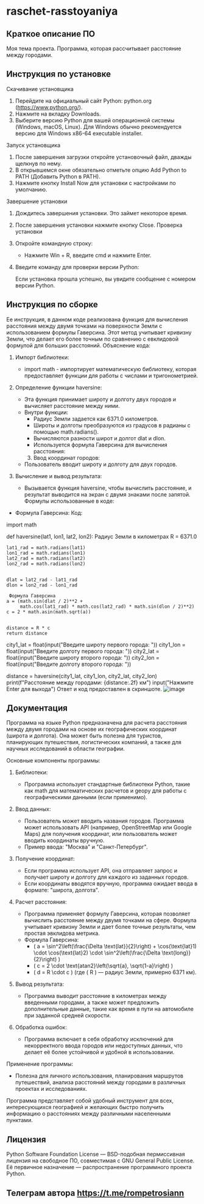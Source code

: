 # raschet-rasstoyaniya
## Краткое описание ПО
Моя тема проекта. Программа, которая рассчитывает расстояние между городами.
## Инструкция по установке
Скачивание установщика

1. Перейдите на официальный сайт Python: python.org (https://www.python.org/).
2. Нажмите на вкладку Downloads.
3. Выберите версию Python для вашей операционной системы (Windows, macOS, Linux). Для Windows обычно рекомендуется версию для Windows x86-64 executable installer.
 
 Запуск установщика

1. После завершения загрузки откройте установочный файл, дважды щелкнув по нему.
2. В открывшемся окне обязательно отметьте опцию Add Python to PATH (Добавить Python в PATH).
3. Нажмите кнопку Install Now для установки с настройками по умолчанию.
 
 Завершение установки

1. Дождитесь завершения установки. Это займет некоторое время.
2. После завершения установки нажмите кнопку Close.
 Проверка установки

1. Откройте командную строку:
   - Нажмите Win + R, введите cmd и нажмите Enter.
2. Введите команду для проверки версии Python:

   Если установка прошла успешно, вы увидите сообщение с номером версии Python.
## Инструкция по сборке
Ее инструкция, в данном коде реализована функция для вычисления расстояния между двумя точками на поверхности Земли с использованием формулы Гаверсина. Этот метод учитывает кривизну Земли, что делает его более точным по сравнению с евклидовой формулой для больших расстояний.
Объяснение кода: 
1. Импорт библиотеки:
   - import math - импортирует математическую библиотеку, которая предоставляет функции для работы с числами и тригонометрией.
    
2. Определение функции haversine:
   - Эта функция принимает широту и долготу двух городов и вычисляет расстояние между ними.
   - Внутри функции:
     - Радиус Земли задается как 6371.0 километров.
     - Широты и долготы преобразуются из градусов в радианы с помощью math.radians().
     - Вычисляются разности широт и долгот dlat и dlon.
     - Используется формула Гаверсина для вычисления расстояния:
      3. Ввод координат городов:
   - Пользователь вводит широту и долготу для двух городов.
4. Вычисление и вывод результата:
   - Вызывается функция haversine, чтобы вычислить расстояние, и результат выводится на экран с двумя знаками после запятой.
Формулы использованные в коде:
- Формула Гаверсина:
 Код:
  
import math

def haversine(lat1, lon1, lat2, lon2):
     Радиус Земли в километрах
    R = 6371.0
    
    
    lat1_rad = math.radians(lat1)
    lon1_rad = math.radians(lon1)
    lat2_rad = math.radians(lat2)
    lon2_rad = math.radians(lon2)
    
    
    dlat = lat2_rad - lat1_rad
    dlon = lon2_rad - lon1_rad
    
     Формула Гаверсина
    a = (math.sin(dlat / 2)**2 +
         math.cos(lat1_rad) * math.cos(lat2_rad) * math.sin(dlon / 2)**2)
    c = 2 * math.asin(math.sqrt(a))
    
    
    distance = R * c
    return distance


city1_lat = float(input("Введите широту первого города: "))
city1_lon = float(input("Введите долготу первого города: "))
city2_lat = float(input("Введите широту второго города: "))
city2_lon = float(input("Введите долготу второго города: "))


distance = haversine(city1_lat, city1_lon, city2_lat, city2_lon)
print(f"Расстояние между городами: {distance:.2f} км")
input("Нажмите Enter для выхода")
Ответ и код предоставлен в скриншоте.
![image](https://github.com/user-attachments/assets/9ce2b757-3787-4407-8fd3-d5db3cd3d6be)

## Документация 
Программа на языке Python предназначена для расчета расстояния между двумя городами на основе их географических координат (широта и долгота). Она может быть полезна для туристов, планирующих путешествия, логистических компаний, а также для научных исследований в области географии.

Основные компоненты программы:

1. Библиотеки:
   - Программа использует стандартные библиотеки Python, такие как math для математических расчетов и geopy для работы с географическими данными (если применимо).

2. Ввод данных:
   - Пользователь может вводить названия городов. Программа может использовать API (например, OpenStreetMap или Google Maps) для получения координат, или пользователь может вводить координаты вручную.
   - Пример ввода: "Москва" и "Санкт-Петербург".

3. Получение координат:
   - Если программа использует API, она отправляет запрос и получает широту и долготу для каждого из заданных городов.
   - Если координаты вводятся вручную, программа ожидает ввода в формате: "широта, долгота".

4. Расчет расстояния:
   - Программа применяет формулу Гаверсина, которая позволяет вычислить расстояние между двумя точками на сфере. Формула учитывает кривизну Земли и дает более точные результаты, чем простая эвклидова метрика.
   - Формула Гаверсина:
     - \( a = \sin^2\left(\frac{\Delta \text{lat}}{2}\right) + \cos(\text{lat}1) \cdot \cos(\text{lat}2) \cdot \sin^2\left(\frac{\Delta \text{long}}{2}\right) \)
     - \( c = 2 \cdot \text{atan2}\left(\sqrt{a}, \sqrt{1-a}\right) \)
     - \( d = R \cdot c \) (где \( R \) — радиус Земли, примерно 6371 км).

5. Вывод результата:
   - Программа выводит расстояние в километрах между введенными городами, а также может предложить дополнительные данные, такие как время в пути на автомобиле при заданной средней скорости.

6. Обработка ошибок:
   - Программа включает в себя обработку исключений для некорректного ввода городов или недоступных данных, что делает её более устойчивой и удобной в использовании.

Применение программы:
- Полезна для личного использования, планирования маршрутов путешествий, анализа расстояний между городами в различных проектах и исследованиях.

Программа представляет собой удобный инструмент для всех, интересующихся географией и желающих быстро получить информацию о расстояниях между различными населенными пунктами.
## Лицензия
Python Software Foundation License — BSD-подобная пермиссивная лицензия на свободное ПО, совместимая с GNU General Public License. 
Её первичное назначение — распространение программного проекта Python.
## Телеграм автора https://t.me/rompetrosiann





